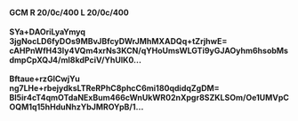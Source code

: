 #### GCM R 20/0c/400 L 20/0c/400
**SYa+DAOriLyaYmyq**<br/>**3jgNocLD6fyDOs9MBvJBfcyDWrJMhMXADQq+tZrjhwE=**<br/>**cAHPnWfH43ly4VQm4xrNs3KCN/qYHoUmsWLGTi9yGJAOyhm6hsobMsdmpCpXQJ4/ml8kdPciV/YhUlK0...**<br/><br/>
**Bftaue+rzGlCwjYu**<br/>**ng7LHe+rbejydksLTReRPhC8phcC6mi180qdidqZgDM=**<br/>**Bl5ir4cT4qmOTdaNExBum466cWnUkWR02nXpgr8SZKLSOm/Oe1UMVpCOQM1q15hHduNhzYbJMROYpB/1...**